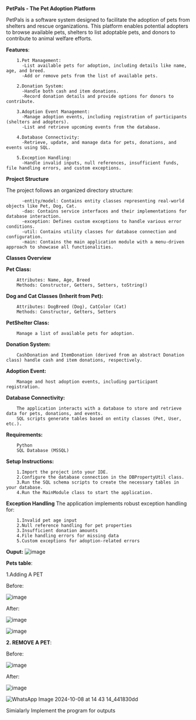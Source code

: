 **PetPals - The Pet Adoption Platform**


PetPals is a software system designed to facilitate the adoption of pets from shelters and rescue organizations. This platform enables potential adopters to browse available pets, shelters to list adoptable pets, and donors to contribute to animal welfare efforts.

**Features**:
        
        1.Pet Management:
          -List available pets for adoption, including details like name, age, and breed.
          -Add or remove pets from the list of available pets.
          
        2.Donation System:
          -Handle both cash and item donations.
          -Record donation details and provide options for donors to contribute.
          
        3.Adoption Event Management:
          -Manage adoption events, including registration of participants (shelters and adopters).
          -List and retrieve upcoming events from the database.
          
        4.Database Connectivity:
          -Retrieve, update, and manage data for pets, donations, and events using SQL.
          
        5.Exception Handling:
          -Handle invalid inputs, null references, insufficient funds, file handling errors, and custom exceptions.


**Project Structure**

The project follows an organized directory structure:

          -entity/model: Contains entity classes representing real-world objects like Pet, Dog, Cat.
          -dao: Contains service interfaces and their implementations for database interaction.
          -exception: Defines custom exceptions to handle various error conditions.
          -util: Contains utility classes for database connection and configuration.
          -main: Contains the main application module with a menu-driven approach to showcase all functionalities.
  
**Classes Overview**

**Pet Class:**

        Attributes: Name, Age, Breed
        Methods: Constructor, Getters, Setters, toString()

**Dog and Cat Classes (Inherit from Pet):**
        
        Attributes: DogBreed (Dog), CatColor (Cat)
        Methods: Constructor, Getters, Setters

**PetShelter Class:**

        Manage a list of available pets for adoption.
        
**Donation System:**

        CashDonation and ItemDonation (derived from an abstract Donation class) handle cash and item donations, respectively.
        
**Adoption Event:**

        Manage and host adoption events, including participant registration.
        
**Database Connectivity:**

        The application interacts with a database to store and retrieve data for pets, donations, and events.
        SQL scripts generate tables based on entity classes (Pet, User, etc.).
        
**Requirements:**

        Python
        SQL Database (MSSQL)

**Setup Instructions:**

        1.Import the project into your IDE.
        2.Configure the database connection in the DBPropertyUtil class.
        3.Run the SQL schema scripts to create the necessary tables in your database.
        4.Run the MainModule class to start the application.
        
**Exception Handling**
The application implements robust exception handling for:

        1.Invalid pet age input
        2.Null reference handling for pet properties
        3.Insufficient donation amounts
        4.File handling errors for missing data
        5.Custom exceptions for adoption-related errors

**Ouput:**
        ![image](https://github.com/user-attachments/assets/fce9f108-ddfb-43d5-82c6-468d7ebdba4f)

**Pets table**:

1.Adding A PET


Before:

![image](https://github.com/user-attachments/assets/d8f91960-a690-4875-aae1-1a7fa97b863c)

After:

![image](https://github.com/user-attachments/assets/976b003a-5a80-4634-a437-be8c844c21a4)


![image](https://github.com/user-attachments/assets/e52f1930-8160-45fb-9c71-ca8da27e39ca)


**2. REMOVE A PET**:

Before:

![image](https://github.com/user-attachments/assets/e52f1930-8160-45fb-9c71-ca8da27e39ca)

After:

![image](https://github.com/user-attachments/assets/577c5e0a-fb58-49db-ac6e-196eea49f581)

![WhatsApp Image 2024-10-08 at 14 43 14_441830dd](https://github.com/user-attachments/assets/1ca26d1a-ed21-47b7-8ead-1979f42c497a)


Simialarly Implement the program for outputs 




















